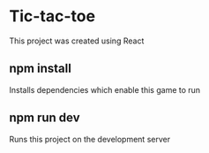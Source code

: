 # Tic-tac-toe

This project was created using React

## npm install

Installs dependencies which enable this game to run

## npm run dev

Runs this project on the development server
